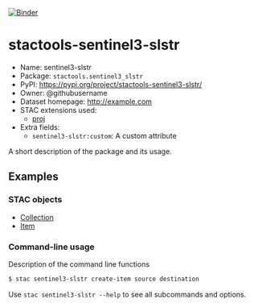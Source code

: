 [![Binder](https://mybinder.org/badge_logo.svg)](https://mybinder.org/v2/gh/stactools-packages/sentinel3-slstr/main?filepath=docs/installation_and_basic_usage.ipynb)

# stactools-sentinel3-slstr

- Name: sentinel3-slstr
- Package: `stactools.sentinel3_slstr`
- PyPI: https://pypi.org/project/stactools-sentinel3-slstr/
- Owner: @githubusername
- Dataset homepage: http://example.com
- STAC extensions used:
  - [proj](https://github.com/stac-extensions/projection/)
- Extra fields:
  - `sentinel3-slstr:custom`: A custom attribute

A short description of the package and its usage.

## Examples

### STAC objects

- [Collection](examples/collection.json)
- [Item](examples/item/item.json)

### Command-line usage

Description of the command line functions

```bash
$ stac sentinel3-slstr create-item source destination
```

Use `stac sentinel3-slstr --help` to see all subcommands and options.
